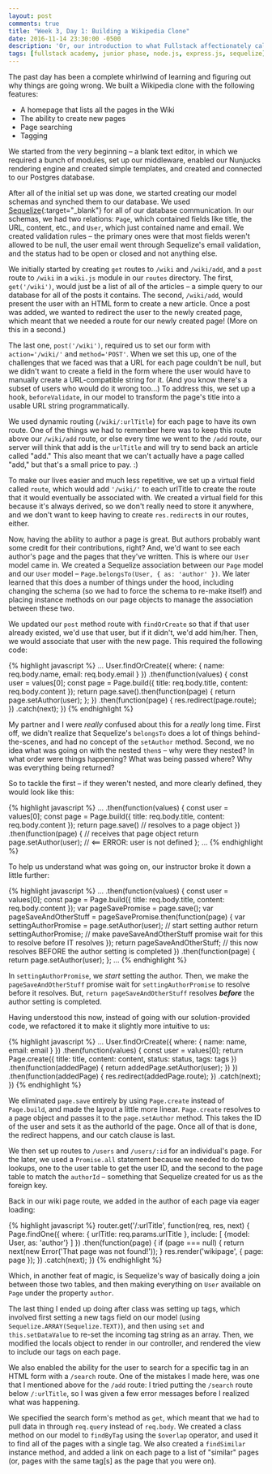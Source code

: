 ```yaml
---
layout: post
comments: true
title: "Week 3, Day 1: Building a Wikipedia Clone"
date: 2016-11-14 23:30:00 -0500
description: 'Or, our introduction to what Fullstack affectionately calls "Sequelize magic"'
tags: [fullstack academy, junior phase, node.js, express.js, sequelize]
---
```


The past day has been a complete whirlwind of learning and figuring out why things are going wrong. We built a Wikipedia clone with the following features:

* A homepage that lists all the pages in the Wiki
* The ability to create new pages
* Page searching
* Tagging

We started from the very beginning – a blank text editor, in which we required a bunch of modules, set up our middleware, enabled our Nunjucks rendering engine and created simple templates, and created and connected to our Postgres database.

After all of the initial set up was done, we started creating our model schemas and synched them to our database. We used  [Sequelize](http://docs.sequelizejs.com/en/v3){:target="_blank"} for all of our database communication. In our schemas, we had two relations: `Page`, which contained fields like title, the URL, content, etc., and `User`, which just contained name and email. We created validation rules – the primary ones were that most fields weren't allowed to be null, the user email went through Sequelize's email validation, and the status had to be open or closed and not anything else.

We initially started by creating `get` routes to `/wiki` and `/wiki/add`, and a `post` route to `/wiki` in a `wiki.js` module in our `routes` directory. The first, `get('/wiki')`, would just be a list of all of the articles – a simple query to our database for all of the posts it contains. The second, `/wiki/add`, would present the user with an HTML form to create a new article. Once a post was added, we wanted to redirect the user to the newly created page, which meant that we needed a route for our newly created page! (More on this in a second.)

The last one, `post('/wiki')`, required us to set our form with `action='/wiki/'` and `method='POST'`. When we set this up, one of the challenges that we faced was that a URL for each page couldn't be null, but we didn't want to create a field in the form where the user would have to manually create a URL-compatible string for it. (And you know there's a subset of users who would do it wrong too...) To address this, we set up a hook, `beforeValidate`, in our model to transform the page's title into a usable URL string programmatically.

We used dynamic routing (`/wiki/:urlTitle`) for each page to have its own route. One of the things we had to remember here was to keep this route above our `/wiki/add` route, or else every time we went to the `/add` route, our server will think that add is the `urlTitle` and will try to send back an article called "add." This also meant that we can't actually have a page called "add," but that's a small price to pay. :)

To make our lives easier and much less repetitive, we set up a virtual field called `route`, which would add `'/wiki/'` to each urlTitle to create the route that it would eventually be associated with. We created a virtual field for this because it's always derived, so we don't really need to store it anywhere, and we don't want to keep having to create `res.redirect`s in our routes, either.

Now, having the ability to author a page is great. But authors probably want some credit for their contributions, right? And, we'd want to see each author's page and the pages that they've written. This is where our `User` model came in. We created a Sequelize association between our `Page` model and our `User` model – `Page.belongsTo(User, { as: 'author' })`. We later learned that this does a number of things under the hood, including changing the schema (so we had to force the schema to re-make itself) and placing instance methods on our page objects to manage the association between these two.

We updated our `post` method route with `findOrCreate` so that if that user already existed, we'd use that user, but if it didn't, we'd add him/her. Then, we would associate that user with the new page. This required the following code:

{% highlight javascript %}
...
  User.findOrCreate({
    where: {
      name: req.body.name,
      email: req.body.email
    }
  })
  .then(function(values) {
    const user = values[0];
    const page = Page.build({
      title: req.body.title,
      content: req.body.content
    });
    return page.save().then(function(page) {
      return page.setAuthor(user);
    };
  })
  .then(function(page) {
    res.redirect(page.route);
  })
  .catch(next);
})
{% endhighlight %}

My partner and I were *really* confused about this for a *really* long time. First off, we didn't realize that Sequelize's `belongsTo` does a lot of things behind-the-scenes, and had no concept of the `setAuthor` method. Second, we no idea what was going on with the nested `then`s – why were they nested? In what order were things happening? What was being passed where? Why was everything being returned?

So to tackle the first – if they weren't nested, and more clearly defined, they would look like this:

{% highlight javascript %}
...
  .then(function(values) {
    const user = values[0];
    const page = Page.build({
      title: req.body.title,
      content: req.body.content
    });
    return page.save() // resolves to a page object
  })
  .then(function(page) { // receives that page object
    return page.setAuthor(user); // <== ERROR: user is not defined
  };
...
{% endhighlight %}

To help us understand what was going on, our instructor broke it down a little further:

{% highlight javascript %}
...
  .then(function(values) {
    const user = values[0];
    const page = Page.build({
      title: req.body.title,
      content: req.body.content
    });
    var pageSavePromise = page.save();
    var pageSaveAndOtherStuff = pageSavePromise.then(function(page) {
      var settingAuthorPromise = page.setAuthor(user); // start setting author
      return settingAuthorPromise; // make paveSaveAndOtherStuff promise wait for this to resolve before IT resolves
    });
    return pageSaveAndOtherStuff; // this now resolves BEFORE the author setting is completed
  })
  .then(function(page) {
    return page.setAuthor(user);
  };
...
{% endhighlight %}

In `settingAuthorPromise`, we *start* setting the author. Then, we make the `pageSaveAndOtherStuff` promise wait for `settingAuthorPromise` to resolve before it resolves. But, `return pageSaveAndOtherStuff` resolves __*before*__ the author setting is completed.

Having understood this now, instead of going with our solution-provided code, we refactored it to make it slightly more intuitive to us:

{% highlight javascript %}
...
  User.findOrCreate({
    where: {
      name: name,
      email: email
    }
  })
  .then(function(values) {
    const user = values[0];
    return Page.create({
      title: title,
      content: content,
      status: status,
      tags: tags
    })
    .then(function(addedPage) {
      return addedPage.setAuthor(user);
    })
  })
  .then(function(addedPage) {
    res.redirect(addedPage.route);
  })
  .catch(next);
})
{% endhighlight %}

We eliminated `page.save` entirely by using `Page.create` instead of `Page.build`, and made the layout a little more linear. `Page.create` resolves to a page object and passes it to the `page.setAuthor` method. This takes the ID of the user and sets it as the authorId of the page. Once all of that is done, the redirect happens, and our catch clause is last.

We then set up routes to `/users` and `/users/:id` for an individual's page. For the later, we used a `Promise.all` statement because we needed to do two lookups, one to the user table to get the user ID, and the second to the page table to match the `authorId` – something that Sequelize created for us as the foreign key.

Back in our wiki page route, we added in the author of each page via eager loading:

{% highlight javascript %}
router.get('/:urlTitle', function(req, res, next) {
  Page.findOne({
    where: {
      urlTitle: req.params.urlTitle
    },
    include: [
      {model: User, as: 'author'}
    ]
  })
  .then(function(page) {
    if (page === null) {
      return next(new Error('That page was not found!'));
    }
    res.render('wikipage', {
      page: page
    });
  })
  .catch(next);
})
{% endhighlight %}

Which, in another feat of magic, is Sequelize's way of basically doing a join between those two tables, and then making everything on `User` available on `Page` under the property `author`.

The last thing I ended up doing after class was setting up tags, which involved first setting a new tags field on our model (using `Sequelize.ARRAY(Sequelize.TEXT)`), and then using `set` and `this.setDataValue` to re-set the incoming tag string as an array. Then, we modified the locals object to render in our controller, and rendered the view to include our tags on each page.

We also enabled the ability for the user to search for a specific tag in an HTML form with a `/search` route. One of the mistakes I made here, was one that I mentioned above for the `/add` route: I tried putting the `/search` route below `/:urlTitle`, so I was given a few error messages before I realized what was happening.

We specified the search form's method as `get`, which meant that we had to pull data in through `req.query` instead of `req.body`. We created a class method on our model to `findByTag` using the `$overlap` operator, and used it to find all of the pages with a single tag. We also created a `findSimilar` instance method, and added a link on each page to a list of "similar" pages (or, pages with the same tag[s] as the page that you were on).
